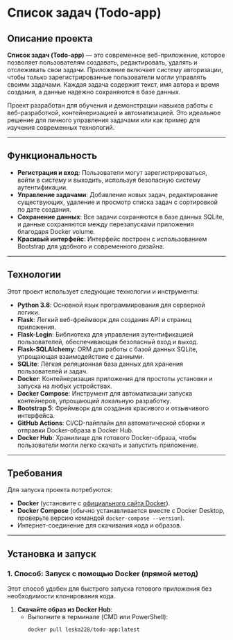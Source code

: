 # Список задач (Todo-app)

## Описание проекта

**Список задач (Todo-app)** — это современное веб-приложение, которое позволяет пользователям создавать, редактировать, удалять и отслеживать свои задачи. Приложение включает систему авторизации, чтобы только зарегистрированные пользователи могли управлять своими задачами. Каждая задача содержит текст, имя автора и время создания, а данные надежно сохраняются в базе данных.

Проект разработан для обучения и демонстрации навыков работы с веб-разработкой, контейнеризацией и автоматизацией. Это идеальное решение для личного управления задачами или как пример для изучения современных технологий.

---

## Функциональность

- **Регистрация и вход**: Пользователи могут зарегистрироваться, войти в систему и выходить, используя безопасную систему аутентификации.
- **Управление задачами**: Добавление новых задач, редактирование существующих, удаление и просмотр списка задач с сортировкой по дате создания.
- **Сохранение данных**: Все задачи сохраняются в базе данных SQLite, и данные сохраняются между перезапусками приложения благодаря Docker volume.
- **Красивый интерфейс**: Интерфейс построен с использованием Bootstrap для удобного и современного дизайна.

---

## Технологии

Этот проект использует следующие технологии и инструменты:

- **Python 3.8**: Основной язык программирования для серверной логики.
- **Flask**: Легкий веб-фреймворк для создания API и страниц приложения.
- **Flask-Login**: Библиотека для управления аутентификацией пользователей, обеспечивающая безопасный вход и выход.
- **Flask-SQLAlchemy**: ORM для работы с базой данных SQLite, упрощающая взаимодействие с данными.
- **SQLite**: Лёгкая реляционная база данных для хранения пользователей и задач.
- **Docker**: Контейнеризация приложения для простоты установки и запуска на любых устройствах.
- **Docker Compose**: Инструмент для автоматизации запуска контейнеров, упрощающий локальную разработку.
- **Bootstrap 5**: Фреймворк для создания красивого и отзывчивого интерфейса.
- **GitHub Actions**: CI/CD-пайплайн для автоматической сборки и отправки Docker-образа в Docker Hub.
- **Docker Hub**: Хранилище для готового Docker-образа, чтобы пользователи могли легко скачать и запустить приложение.

---

## Требования

Для запуска проекта потребуются:

- **Docker** (установите с [официального сайта Docker](https://www.docker.com/products/docker-desktop/)).
- **Docker Compose** (обычно устанавливается вместе с Docker Desktop, проверьте версию командой `docker-compose --version`).
- Интернет-соединение для скачивания кода и образов.

---

## Установка и запуск

### 1. Способ: Запуск с помощью Docker (прямой метод)

Этот способ удобен для быстрого запуска готового приложения без необходимости клонирования кода.

1. **Скачайте образ из Docker Hub**:
   - Выполните в терминале (CMD или PowerShell):
     ```bash
     docker pull leska228/todo-app:latest